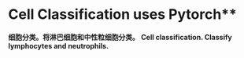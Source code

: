 # Cell Classification uses Pytorch**
**细胞分类。将淋巴细胞和中性粒细胞分类。**
**Cell classification. Classify lymphocytes and neutrophils.**
